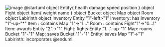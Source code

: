 ![image](https://github.com/1smaa/progettoedids/assets/77068062/eb01bb4f-f3a0-4fbe-8c7f-32a476357061)
@startuml
object Entity{
health
damage
speed
position
}
object Fight
object Item{
weight
name
}
object Bucket
object Map
object Room
object Labirinth
object Inventory
Entity "1"-left>"1" Inventory: has
Inventory "1"-up-"*" Item : contains
Map "1"->"1..." Room : contains
Fight"1"->"0...1" Item: awards
Entity "2"->"1" Fight: fights
Entity "1..."-up-"1" Map: roams
Bucket "1"-"1" Map: saves
Bucket "1"-"1" Entity: saves
Map "1"->"1" Labirinth: incorporates
@enduml
